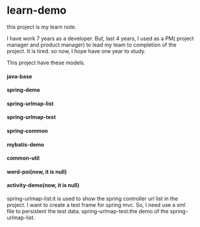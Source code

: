 # learn-demo

this project is my learn note.

I have work 7 years as a developer. But, last 4 years, I used  as a PM( project manager and product manager) to lead my team to completion of the project. It is tired. so now, I hope have one year to study.

This project have these models.
<p>
    <h4>java-base</h4>
    <h4>spring-demo</h4>
    <h4>spring-urlmap-list</h4>
    <h4>spring-urlmap-test</h4>
    <h4>spring-common</h4>
    <h4>mybatis-demo</h4>
    <h4>common-util</h4>
    <h4>word-poi(now, it is null)</h4>
    <h4>activity-demo(now, it is null)</h4>
</p>
<p>
spring-urlmap-list:it is used to show the spring controller url list in the project. I want to create a test frame for spring mvc. So, I need use a xml file to persistent the test data.
spring-urlmap-test:the demo of the spring-urlmap-list.
</p>